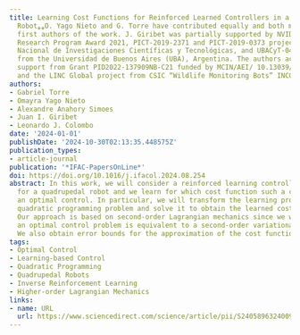 ```yaml
---
title: Learning Cost Functions for Reinforced Learned Controllers in a Quadrupedal
  Robot⁎⁎O. Yago Nieto and G. Torre have contributed equally and both must be considered
  first authors of the work. J. Giribet was partially supported by NVIDIA Applied
  Research Program Award 2021, PICT-2019-2371 and PICT-2019-0373 projects from Agencia
  Nacional de Investigaciones Científicas y Tecnológicas, and UBACyT-0421BA project
  from the Universidad de Buenos Aires (UBA), Argentina. The authors acknowledge financial
  support from Grant PID2022-137909NB-C21 funded by MCIN/AEI/ 10.13039/501100011033
  and the LINC Global project from CSIC “Wildlife Monitoring Bots” INCGL20022.
authors:
- Gabriel Torre
- Omayra Yago Nieto
- Alexandre Anahory Simoes
- Juan I. Giribet
- Leonardo J. Colombo
date: '2024-01-01'
publishDate: '2024-10-30T02:13:35.448575Z'
publication_types:
- article-journal
publication: '*IFAC-PapersOnLine*'
doi: https://doi.org/10.1016/j.ifacol.2024.08.254
abstract: In this work, we will consider a reinforced learning controller developed
  for a quadrupedal robot and we learn for which cost function such a controller is
  an optimal control. In particular, we will transform the learning problem into a
  quadratic programming problem and solve it to obtain the learned cost function.
  Our approach is based on second-order Lagrangian mechanics since we will use that
  an optimal control problem is equivalent to a second-order variational problem.
  We also obtain error bounds for the approximation of the cost function.
tags:
- Optimal Control
- Learning-based Control
- Quadratic Programming
- Quadrupedal Robots
- Inverse Reinforcement Learning
- Higher-order Lagrangian Mechanics
links:
- name: URL
  url: https://www.sciencedirect.com/science/article/pii/S2405896324009960
---
```

